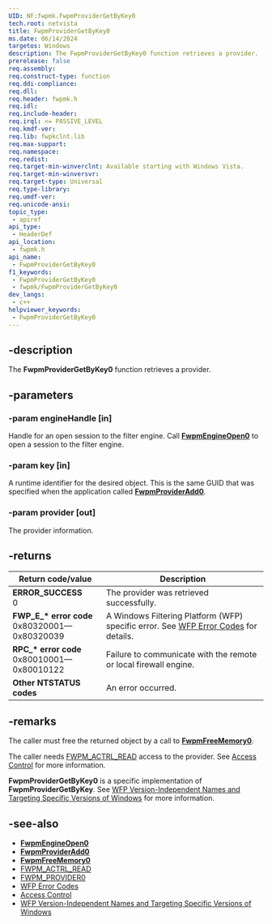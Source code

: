 ```yaml
---
UID: NF:fwpmk.FwpmProviderGetByKey0
tech.root: netvista
title: FwpmProviderGetByKey0
ms.date: 06/14/2024
targetos: Windows
description: The FwpmProviderGetByKey0 function retrieves a provider.
prerelease: false
req.assembly: 
req.construct-type: function
req.ddi-compliance: 
req.dll: 
req.header: fwpmk.h
req.idl: 
req.include-header: 
req.irql: <= PASSIVE_LEVEL
req.kmdf-ver: 
req.lib: fwpkclnt.lib
req.max-support: 
req.namespace: 
req.redist: 
req.target-min-winverclnt: Available starting with Windows Vista.
req.target-min-winversvr: 
req.target-type: Universal
req.type-library: 
req.umdf-ver: 
req.unicode-ansi: 
topic_type:
 - apiref
api_type:
 - HeaderDef
api_location:
 - fwpmk.h
api_name:
 - FwpmProviderGetByKey0
f1_keywords:
 - FwpmProviderGetByKey0
 - fwpmk/FwpmProviderGetByKey0
dev_langs:
 - c++
helpviewer_keywords:
 - FwpmProviderGetByKey0
---
```


## -description

The **FwpmProviderGetByKey0** function retrieves a provider.

## -parameters

### -param engineHandle [in]

Handle for an open session to the filter engine. Call **[FwpmEngineOpen0](nf-fwpmk-fwpmengineopen0.md)** to open a session to the filter engine.

### -param key [in]

A runtime identifier for the desired object. This is the same GUID that was specified when the application called **[FwpmProviderAdd0](nf-fwpmk-fwpmprovideradd0.md)**.

### -param provider [out]

The provider information.

## -returns

| Return code/value | Description |
|---|---|
| **ERROR_SUCCESS**<br>0 | The provider was retrieved successfully. |
| **FWP_E_\* error code**<br>0x80320001—0x80320039 | A Windows Filtering Platform (WFP) specific error. See [WFP Error Codes](/windows/win32/fwp/wfp-error-codes) for details. |
| **RPC_\* error code**<br>0x80010001—0x80010122 | Failure to communicate with the remote or local firewall engine. |
| **Other NTSTATUS codes** | An error occurred. |

## -remarks

The caller must free the returned object by a call to **[FwpmFreeMemory0](nf-fwpmk-fwpmfreememory0.md)**.

The caller needs [FWPM_ACTRL_READ](/windows/desktop/FWP/access-right-identifiers) access to the provider. See [Access Control](/windows/desktop/FWP/access-control) for more information.

**FwpmProviderGetByKey0** is a specific implementation of **FwpmProviderGetByKey**. See [WFP Version-Independent Names and Targeting Specific Versions of Windows](/windows/desktop/FWP/wfp-version-independent-names-and-targeting-specific-versions-of-windows) for more information.

## -see-also

- **[FwpmEngineOpen0](nf-fwpmk-fwpmengineopen0.md)**
- **[FwpmProviderAdd0](nf-fwpmk-fwpmprovideradd0.md)**
- **[FwpmFreeMemory0](nf-fwpmk-fwpmfreememory0.md)**
- [FWPM_ACTRL_READ](/windows/desktop/FWP/access-right-identifiers)
- [FWPM_PROVIDER0](/windows/desktop/api/fwpmtypes/ns-fwpmtypes-fwpm_provider0)
- [WFP Error Codes](/windows/win32/fwp/wfp-error-codes)
- [Access Control](/windows/desktop/FWP/access-control)
- [WFP Version-Independent Names and Targeting Specific Versions of Windows](/windows/desktop/FWP/wfp-version-independent-names-and-targeting-specific-versions-of-windows)
